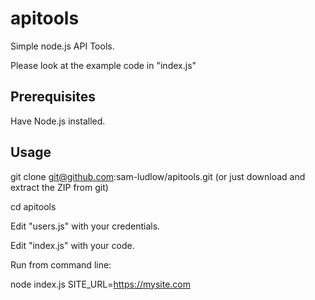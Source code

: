 # apitools
Simple node.js API Tools.

Please look at the example code in "index.js"

## Prerequisites
Have Node.js installed.

## Usage
git clone git@github.com:sam-ludlow/apitools.git
(or just download and extract the ZIP from git)

cd apitools

Edit "users.js" with your credentials.

Edit "index.js" with your code.

Run from command line:

node index.js SITE_URL=https://mysite.com
